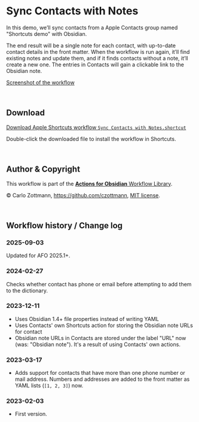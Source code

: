 # Sync Contacts with Notes

In this demo, we’ll sync contacts from a Apple Contacts group named "Shortcuts demo" with Obsidian.

The end result will be a single note for each contact, with up-to-date contact details in the front matter. When the workflow is run again, it’ll find existing notes and update them, and if it finds contacts without a note, it’ll create a new one. The entries in Contacts will gain a clickable link to the Obsidian note.

[Screenshot of the workflow](<Sync Contacts with Notes.png>)

&nbsp;

## Download

[Download Apple Shortcuts workflow `Sync Contacts with Notes.shortcut`](<Sync Contacts with Notes.shortcut?raw=1>)

Double-click the downloaded file to install the workflow in Shortcuts.

&nbsp;

## Author & Copyright

This workflow is part of the [**Actions for Obsidian** Workflow Library](https://actions.work/actions-for-obsidian/workflows).

&copy; Carlo Zottmann, https://github.com/czottmann, [MIT license](../LICENSE).

&nbsp;

## Workflow history / Change log

### 2025-09-03

Updated for AFO 2025.1+.

### 2024-02-27

Checks whether contact has phone or email before attempting to add them to the dictionary.

### 2023-12-11

- Uses Obsidian 1.4+ file properties instead of writing YAML
- Uses Contacts' own Shortcuts action for storing the Obsidian note URLs for contact
- Obsidian note URLs in Contacts are stored under the label "URL" now (was: "Obsidian note"). It's a result of using Contacts' own actions.


### 2023-03-17

- Adds support for contacts that have more than one phone number or mail address. Numbers and addresses are added to the front matter as YAML lists (`[1, 2, 3]`) now.


### 2023-02-03

- First version.

